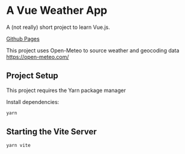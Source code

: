 # A Vue Weather App

A (not really) short project to learn Vue.js.

[Github Pages](https://gitnamehere.github.io/vue-weather-app/)

This project uses Open-Meteo to source weather and geocoding data https://open-meteo.com/

## Project Setup

This project requires the Yarn package manager

Install dependencies:
```sh 
yarn
```

## Starting the Vite Server

```sh 
yarn vite
```
